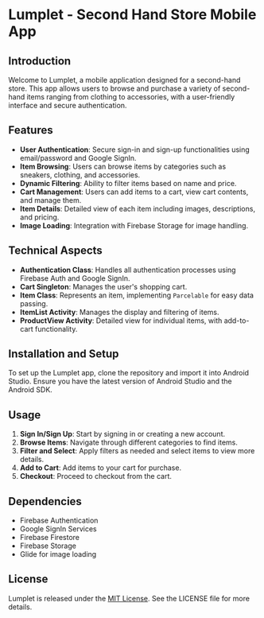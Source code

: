 # Lumplet - Second Hand Store Mobile App

## Introduction
Welcome to Lumplet, a mobile application designed for a second-hand store. This app allows users to browse and purchase a variety of second-hand items ranging from clothing to accessories, with a user-friendly interface and secure authentication.

## Features
- **User Authentication**: Secure sign-in and sign-up functionalities using email/password and Google SignIn.
- **Item Browsing**: Users can browse items by categories such as sneakers, clothing, and accessories.
- **Dynamic Filtering**: Ability to filter items based on name and price.
- **Cart Management**: Users can add items to a cart, view cart contents, and manage them.
- **Item Details**: Detailed view of each item including images, descriptions, and pricing.
- **Image Loading**: Integration with Firebase Storage for image handling.

## Technical Aspects
- **Authentication Class**: Handles all authentication processes using Firebase Auth and Google SignIn.
- **Cart Singleton**: Manages the user's shopping cart.
- **Item Class**: Represents an item, implementing `Parcelable` for easy data passing.
- **ItemList Activity**: Manages the display and filtering of items.
- **ProductView Activity**: Detailed view for individual items, with add-to-cart functionality.

## Installation and Setup
To set up the Lumplet app, clone the repository and import it into Android Studio. Ensure you have the latest version of Android Studio and the Android SDK.

## Usage
1. **Sign In/Sign Up**: Start by signing in or creating a new account.
2. **Browse Items**: Navigate through different categories to find items.
3. **Filter and Select**: Apply filters as needed and select items to view more details.
4. **Add to Cart**: Add items to your cart for purchase.
5. **Checkout**: Proceed to checkout from the cart.

## Dependencies
- Firebase Authentication
- Google SignIn Services
- Firebase Firestore
- Firebase Storage
- Glide for image loading

## License
Lumplet is released under the [MIT License](LICENSE). See the LICENSE file for more details.
